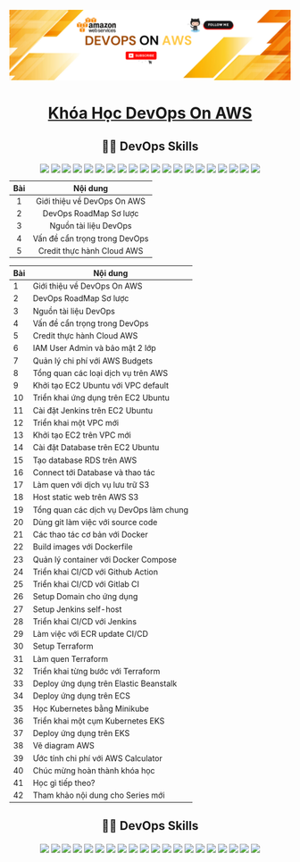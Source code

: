 ![Alt text](./Banner.png)

<center>

# [Khóa Học DevOps On AWS]() 
<!-- </div> -->
<p align="center">
 <h2 align="center"> 🧑‍💻 DevOps Skills </h2>
</p>

<p align="center"> 
 <img height="25px" src="https://img.shields.io/badge/AWS-%23FF9900.svg?style=flat&logo=amazon-aws&logoColor=white" align="center" />  
 <img height="25px" src="https://img.shields.io/badge/Amazon%20EC2-%23FF9900.svg?style=flat&logo=amazon-aws&logoColor=white" align="center" />  
 <img height="25px" src="https://img.shields.io/badge/Ubuntu-E95420?style=flat&logo=ubuntu&logoColor=white" align="center" />  
 <img height="25px" src="https://img.shields.io/badge/Amazon%20ECS-%23232F3E.svg?style=flat&logo=amazon-aws&logoColor=white" align="center" />  
 <img height="25px" src="https://img.shields.io/badge/Amazon%20EKS-%23232F3E.svg?style=flat&logo=amazon-aws&logoColor=white" align="center" />  
 <img height="25px" src="https://img.shields.io/badge/Amazon%20ECR-%23232F3E.svg?style=flat&logo=amazon-aws&logoColor=white" align="center" />  
 <img height="25px" src="https://img.shields.io/badge/Amazon%20Elastic%20Beanstalk-FF9900?style=flat&logo=amazon-aws&logoColor=white" align="center" />  
 <img height="25px" src="https://img.shields.io/badge/Nginx-%23009639.svg?style=flat&logo=nginx&logoColor=white" align="center" />  
 <img height="25px" src="https://img.shields.io/badge/Cloudflare-F38020?style=flat&logo=Cloudflare&logoColor=white" align="center" />  
 <img height="25px" src="https://img.shields.io/badge/Jenkins-%232C5263.svg?style=flat&logo=jenkins&logoColor=white" align="center" />  
 <img height="25px" src="https://img.shields.io/badge/GitLab-FC6D26?style=flat&logo=gitlab&logoColor=white" align="center" />  
 <img height="25px" src="https://img.shields.io/badge/GitHub-181717?style=flat&logo=github&logoColor=white" align="center" />  
 <img height="25px" src="https://img.shields.io/badge/GitHub%20Actions-2088FF?style=flat&logo=github-actions&logoColor=white" align="center" />  
 <img height="25px" src="https://img.shields.io/badge/GitLab%20CI/CD-FC6D26?style=flat&logo=gitlab&logoColor=white" align="center" />  
 <img height="25px" src="https://img.shields.io/badge/Draw.io-FF9900?style=flat&logo=diagrams.net&logoColor=white" align="center" />  
 <img height="25px" src="https://img.shields.io/badge/AWS%20Calculator-FF9900?style=flat&logo=amazon-aws&logoColor=white" align="center" />  
 <img height="25px" src="https://img.shields.io/badge/Terraform-623CE4?style=flat&logo=terraform&logoColor=white" align="center" />  
 <img height="25px" src="https://img.shields.io/badge/Docker-%230db7ed.svg?style=flat&logo=docker&logoColor=white" align="center" />  
 <img height="25px" src="https://img.shields.io/badge/Kubernetes-%23326ce5.svg?style=flat&logo=kubernetes&logoColor=white" align="center" />  
 <img height="25px" src="https://img.shields.io/badge/Minikube-3C3C3C?style=flat&logo=kubernetes&logoColor=white" align="center" />  
</p>
<div align="center">

| Bài | Nội dung |
|:--:|:------------------------------:|
| 1  | Giới thiệu về DevOps On AWS    |
| 2  | DevOps RoadMap Sơ lược         |
| 3  | Nguồn tài liệu DevOps          |
| 4  | Vấn đề cẩn trọng trong DevOps  |
| 5  | Credit thực hành Cloud AWS     |
</div>

| Bài | Nội dung |
|----|--------------------------------|
| 1  | Giới thiệu về DevOps On AWS    |
| 2  | DevOps RoadMap Sơ lược         |
| 3  | Nguồn tài liệu DevOps          |
| 4  | Vấn đề cẩn trọng trong DevOps  |
| 5  | Credit thực hành Cloud AWS     |
| 6  | IAM User Admin và bảo mật 2 lớp             |
| 7  | Quản lý chi phí với AWS Budgets             |
| 8  | Tổng quan các loại dịch vụ trên AWS         |
| 9  | Khởi tạo EC2 Ubuntu với VPC default        |
| 10 | Triển khai ứng dụng trên EC2 Ubuntu        |
| 11 | Cài đặt Jenkins trên EC2 Ubuntu            |
| 12 | Triển khai một VPC mới                     |
| 13 | Khởi tạo EC2 trên VPC mới                  |
| 14 | Cài đặt Database trên EC2 Ubuntu           |
| 15 | Tạo database RDS trên AWS                  |
| 16 | Connect tới Database và thao tác           |
| 17 | Làm quen với dịch vụ lưu trữ S3            |
| 18 | Host static web trên AWS S3                |
| 19 | Tổng quan các dịch vụ DevOps làm chung        |
| 20 | Dùng git làm việc với source code             |
| 21 | Các thao tác cơ bản với Docker               |
| 22 | Build images với Dockerfile                  |
| 23 | Quản lý container với Docker Compose        |
| 24 | Triển khai CI/CD với Github Action           |
| 25 | Triển khai CI/CD với Gitlab CI               |
| 26 | Setup Domain cho ứng dụng                    |
| 27 | Setup Jenkins self-host                      |
| 28 | Triển khai CI/CD với Jenkins                 |
| 29 | Làm việc với ECR update CI/CD                |
| 30 | Setup Terraform                              |
| 31 | Làm quen Terraform                           |
| 32 | Triển khai từng bước với Terraform          |
| 33 | Deploy ứng dụng trên Elastic Beanstalk       |
| 34 | Deploy ứng dụng trên ECS                     |
| 35 | Học Kubernetes bằng Minikube                |
| 36 | Triển khai một cụm Kubernetes EKS           |
| 37 | Deploy ứng dụng trên EKS                     |
| 38 | Vẽ diagram AWS                      |
| 39 | Ước tính chi phí với AWS Calculator |
| 40 | Chúc mừng hoàn thành khóa học         |
| 41 | Học gì tiếp theo?                     |
| 42 | Tham khảo nội dung cho Series mới     |


</center>

<!-- </div> -->
<p align="center">
 <h2 align="center"> 🧑‍💻 DevOps Skills </h2>
</p>

<p align="center"> 
 <img height="25px" src="https://img.shields.io/badge/AWS-%23FF9900.svg?style=flat&logo=amazon-aws&logoColor=white" align="center" />  
 <img height="25px" src="https://img.shields.io/badge/Amazon%20EC2-%23FF9900.svg?style=flat&logo=amazon-aws&logoColor=white" align="center" />  
 <img height="25px" src="https://img.shields.io/badge/Ubuntu-E95420?style=flat&logo=ubuntu&logoColor=white" align="center" />  
 <img height="25px" src="https://img.shields.io/badge/Amazon%20ECS-%23232F3E.svg?style=flat&logo=amazon-aws&logoColor=white" align="center" />  
 <img height="25px" src="https://img.shields.io/badge/Amazon%20EKS-%23232F3E.svg?style=flat&logo=amazon-aws&logoColor=white" align="center" />  
 <img height="25px" src="https://img.shields.io/badge/Amazon%20ECR-%23232F3E.svg?style=flat&logo=amazon-aws&logoColor=white" align="center" />  
 <img height="25px" src="https://img.shields.io/badge/Amazon%20Elastic%20Beanstalk-FF9900?style=flat&logo=amazon-aws&logoColor=white" align="center" />  
 <img height="25px" src="https://img.shields.io/badge/Nginx-%23009639.svg?style=flat&logo=nginx&logoColor=white" align="center" />  
 <img height="25px" src="https://img.shields.io/badge/Cloudflare-F38020?style=flat&logo=Cloudflare&logoColor=white" align="center" />  
 <img height="25px" src="https://img.shields.io/badge/Jenkins-%232C5263.svg?style=flat&logo=jenkins&logoColor=white" align="center" />  
 <img height="25px" src="https://img.shields.io/badge/GitLab-FC6D26?style=flat&logo=gitlab&logoColor=white" align="center" />  
 <img height="25px" src="https://img.shields.io/badge/GitHub-181717?style=flat&logo=github&logoColor=white" align="center" />  
 <img height="25px" src="https://img.shields.io/badge/GitHub%20Actions-2088FF?style=flat&logo=github-actions&logoColor=white" align="center" />  
 <img height="25px" src="https://img.shields.io/badge/GitLab%20CI/CD-FC6D26?style=flat&logo=gitlab&logoColor=white" align="center" />  
 <img height="25px" src="https://img.shields.io/badge/Draw.io-FF9900?style=flat&logo=diagrams.net&logoColor=white" align="center" />  
 <img height="25px" src="https://img.shields.io/badge/AWS%20Calculator-FF9900?style=flat&logo=amazon-aws&logoColor=white" align="center" />  
 <img height="25px" src="https://img.shields.io/badge/Terraform-623CE4?style=flat&logo=terraform&logoColor=white" align="center" />  
 <img height="25px" src="https://img.shields.io/badge/Docker-%230db7ed.svg?style=flat&logo=docker&logoColor=white" align="center" />  
 <img height="25px" src="https://img.shields.io/badge/Kubernetes-%23326ce5.svg?style=flat&logo=kubernetes&logoColor=white" align="center" />  
 <img height="25px" src="https://img.shields.io/badge/Minikube-3C3C3C?style=flat&logo=kubernetes&logoColor=white" align="center" />  
</p>
